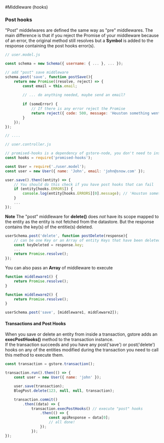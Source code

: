 #Middleware (hooks)

### Post hooks

"Post" middelwares are defined the same way as "pre" middlewares. The main difference is that if you reject the Promise of your middleware because of an error, the original method still resolves but a **Symbol** is added to the response containing the post hooks error(s).

```js
// user.model.js

const schema = new Schema({ username: { ... }, ... });

// add "post" save middleware
schema.post('save', function postSave(){
    return new Promise((resolve, reject) => {
        const email = this.email;
        
        // ... do anything needed, maybe send an email?
        
        if (someError) {
            // If there is any error reject the Promise
            return reject({ code: 500, message: 'Houston something went wrong.' });
        }
    });
});

// ....

// user.controller.js

// promised-hooks is a dependency of gstore-node, you don't need to install it
const hooks = require('promised-hooks');

const User = require('./user.model');
const user = new User({ name: 'John', email: 'john@snow.com' });

user.save().then((entity) => {
    // You should do this check if you have post hooks that can fail
    if (entity[hooks.ERRORS]) {
        console.log(entity[hooks.ERRORS][0].message); // 'Houston something went wrong.'
    }
    ...	
});

```

**Note**
The "post" middleware for **delete()** does _not_ have its scope mapped to the entity as the entity is not fetched from the datastore. But the response contains the key(s) of the entitie(s) deleted.

```js
userSchema.post('delete', function postDelete(response){
    // can be one Key or an Array of entity Keys that have been deleted.
    const keyDeleted = response.key;
    ...
    return Promise.resolve();
});
```

You can also pass an **Array** of middleware to execute

```js
function middleware1() {
    return Promise.resolve();
}

function middleware2() {
    return Promise.resolve();
}

userSchema.post('save', [middleware1, middleware2]);
```

#### Transactions and Post Hooks

When you save or delete an entity from inside a transaction, gstore adds an **execPostHooks()** method to the transaction instance.  
If the transaction succeeds and you have any post('save') or post('delete') hooks on any of the entities modified during the transaction you need to call this method to execute them.

```js
const transaction = gstore.transaction();

transaction.run().then(() => {
    const user = new User({ name: 'john' });

    user.save(transaction);
    BlogPost.delete(123, null, null, transaction);

    transaction.commit()
        .then((data) => {
            transaction.execPostHooks() // execute "post" hooks
                .then(() => {
                    const apiResponse = data[0];
                    // all done!
                });
            });
});

```